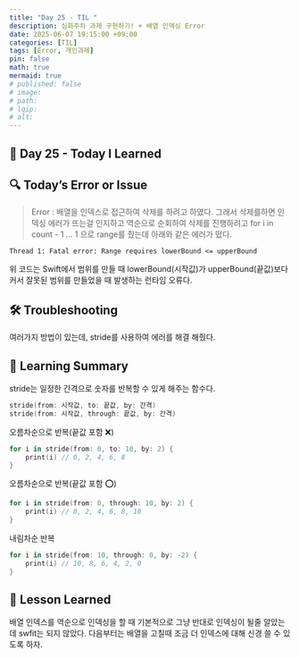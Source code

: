 ```yaml
---
title: "Day 25 - TIL "
description: 심화주차 과제 구현하기! + 배열 인덱싱 Error
date: 2025-06-07 19:15:00 +09:00
categories: [TIL]
tags: [Error, 개인과제]
pin: false
math: true
mermaid: true
# published: false
# image:
# path:
# lqip: 
# alt: 
---
```


## 📘 Day 25 - Today I Learned


## 🔍 Today’s Error or Issue
> Error : 배열을 인덱스로 접근하여 삭제를 하려고 하였다. 그래서 삭제를하면 인덱싱 에러가 뜨는걸 인지하고 역순으로 순회하여 삭제를 진행하려고 for i in count - 1 ... 1 으로 range를 줬는데 아래와 같은 에러가 떴다.
```
Thread 1: Fatal error: Range requires lowerBound <= upperBound
```

위 코드는 Swift에서 범위를 만들 때 lowerBound(시작값)가 upperBound(끝값)보다 커서 잘못된 범위를 만들었을 때 발생하는 런타임 오류다.


## 🛠️ Troubleshooting
여러가지 방법이 있는데, stride를 사용하여 에러를 해결 해줬다.

## 📝 Learning Summary
stride는 일정한 간격으로 숫자를 반복할 수 있게 해주는 함수다. 

```swift
stride(from: 시작값, to: 끝값, by: 간격)
stride(from: 시작값, through: 끝값, by: 간격)
```

오름차순으로 반복(끝값 포함 ❌)
```swift
for i in stride(from: 0, to: 10, by: 2) {
    print(i) // 0, 2, 4, 6, 8
}
```

오름차순으로 반복(끝값 포함 ⭕️)
```swift
for i in stride(from: 0, through: 10, by: 2) {
    print(i) // 0, 2, 4, 6, 8, 10
}
```

내림차순 반복
```swift
for i in stride(from: 10, through: 0, by: -2) {
    print(i) // 10, 8, 6, 4, 2, 0
}
```
## 📘 Lesson Learned
배열 인덱스를 역순으로 인덱싱을 할 때 기본적으로 그냥 반대로 인덱싱이 될줄 알았는데 swfit는 되지 않았다. 다음부터는 배열을 고칠때 조금 더 인덱스에 대해 신경 쓸 수 있도록 하자.